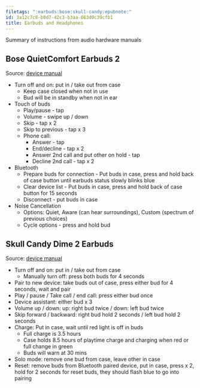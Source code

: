 ```yaml
---
filetags: ":earbuds:bose:skull-candy:epubnote:"
id: 3a12c7c8-b0d7-42c3-b3aa-863d0c39cfb1
title: Earbuds and Headphones
---
```


Summary of instructions from audio hardware manuals

## Bose QuietComfort Earbuds 2

Source: [device
manual](https://support.bose.com/s/product/bose-quietcomfort-earbuds-ii/01t8c00000OydAFAAZ?language=en_CA)

- Turn off and on: put in / take out from case
  - Keep case closed when not in use
  - Bud will be in standby when not in ear
- Touch of buds
  - Play/pause - tap
  - Volume - swipe up / down
  - Skip - tap x 2
  - Skip to previous - tap x 3
  - Phone call:
    - Answer - tap
    - End/decline - tap x 2
    - Answer 2nd call and put other on hold - tap
    - Decline 2nd call - tap x 2
- Bluetooth
  - Prepare buds for connection - Put buds in case, press and hold back
    of case button until earbuds status slowly blinks blue
  - Clear device list - Put buds in case, press and hold back of case
    button for 15 seconds
  - Disconnect - put buds in case
- Noise Cancellation
  - Options: Quiet, Aware (can hear surroundings), Custom (spectrum of
    previous choices)
  - Cycle options - press and hold bud

## Skull Candy Dime 2 Earbuds

Source: [device
manual](https://support.skullcandy.com/hc/en-ca/articles/1500012914882-Skullcandy-Dime-2)

- Turn off and on: put in / take out from case
  - Manually turn off: press both buds for 4 seconds
- Pair to new device: take buds out of case, press either bud for 4
  seconds, wait and pair
- Play / pause / Take call / end call: press either bud once
- Device assistant: either bud x 3
- Volume up / down: up: right bud twice / down: left bud twice
- Skip forward / backward: right bud hold 2 seconds / left bud hold 2
  seconds
- Charge: Put in case, wait until red light is off in buds
  - Full charge is 3.5 hours
  - Case holds 8.5 hours of playtime charge and charging when red or
    full change in green
  - Buds will warn at 30 mins
- Solo mode: remove one bud from case, leave other in case
- Reset: remove buds from Bluetooth paired device, put in case, press x
  2, hold for 2 seconds for reset buds, they should flash blue to go
  into pairing
